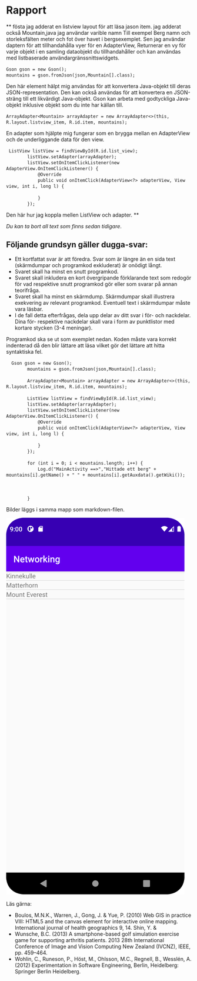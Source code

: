 
# Rapport

**
fösta jag adderat en listview layout för att läsa jason item. jag adderat också Mountain,java jag användar varible namn
Till exempel Berg namn  och storleksfälten meter och fot över havet i bergsexemplet. Sen jag användar daptern för att tillhandahålla vyer för en AdapterView, Returnerar en vy för varje objekt i en samling dataobjekt du tillhandahåller och kan användas med listbaserade användargränssnittswidgets.

```
Gson gson = new Gson();
mountains = gson.fromJson(json,Mountain[].class);
```

Den här element hälpt mig användas för att konvertera Java-objekt till deras JSON-representation. Den kan också användas för att konvertera en JSON-sträng till ett likvärdigt Java-objekt. Gson kan arbeta med godtyckliga Java-objekt inklusive objekt som du inte har källan till.

```
ArrayAdapter<Mountain> arrayAdapter = new ArrayAdapter<>(this, R.layout.listview_item, R.id.item, mountains);

```
En adapter som hjälpte mig  fungerar som en brygga mellan en AdapterView och de underliggande data för den view.
```
 ListView listView = findViewById(R.id.list_view);
        listView.setAdapter(arrayAdapter);
        listView.setOnItemClickListener(new AdapterView.OnItemClickListener() {
            @Override
            public void onItemClick(AdapterView<?> adapterView, View view, int i, long l) {

            }
        });

```
Den här hur jag koppla mellen ListView och adapter.
**

_Du kan ta bort all text som finns sedan tidigare_.

## Följande grundsyn gäller dugga-svar:

- Ett kortfattat svar är att föredra. Svar som är längre än en sida text (skärmdumpar och programkod exkluderat) är onödigt långt.
- Svaret skall ha minst en snutt programkod.
- Svaret skall inkludera en kort övergripande förklarande text som redogör för vad respektive snutt programkod gör eller som svarar på annan teorifråga.
- Svaret skall ha minst en skärmdump. Skärmdumpar skall illustrera exekvering av relevant programkod. Eventuell text i skärmdumpar måste vara läsbar.
- I de fall detta efterfrågas, dela upp delar av ditt svar i för- och nackdelar. Dina för- respektive nackdelar skall vara i form av punktlistor med kortare stycken (3-4 meningar).

Programkod ska se ut som exemplet nedan. Koden måste vara korrekt indenterad då den blir lättare att läsa vilket gör det lättare att hitta syntaktiska fel.

```
  Gson gson = new Gson();
        mountains = gson.fromJson(json,Mountain[].class);

        ArrayAdapter<Mountain> arrayAdapter = new ArrayAdapter<>(this, R.layout.listview_item, R.id.item, mountains);

        ListView listView = findViewById(R.id.list_view);
        listView.setAdapter(arrayAdapter);
        listView.setOnItemClickListener(new AdapterView.OnItemClickListener() {
            @Override
            public void onItemClick(AdapterView<?> adapterView, View view, int i, long l) {

            }
        });

        for (int i = 0; i < mountains.length; i++) {
            Log.d("MainActivity ==>","Hittade ett berg" +  mountains[i].getName() + " " + mountains[i].getAuxdata().getWiki());



        }
```

Bilder läggs i samma mapp som markdown-filen.

![](pic1.png)

Läs gärna:

- Boulos, M.N.K., Warren, J., Gong, J. & Yue, P. (2010) Web GIS in practice VIII: HTML5 and the canvas element for interactive online mapping. International journal of health geographics 9, 14. Shin, Y. &
- Wunsche, B.C. (2013) A smartphone-based golf simulation exercise game for supporting arthritis patients. 2013 28th International Conference of Image and Vision Computing New Zealand (IVCNZ), IEEE, pp. 459–464.
- Wohlin, C., Runeson, P., Höst, M., Ohlsson, M.C., Regnell, B., Wesslén, A. (2012) Experimentation in Software Engineering, Berlin, Heidelberg: Springer Berlin Heidelberg.
